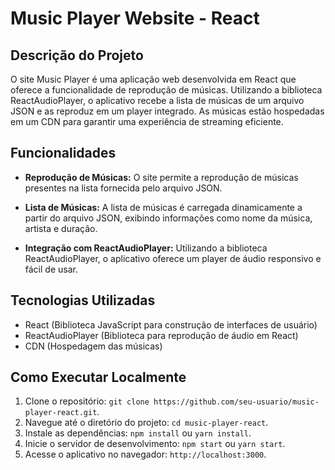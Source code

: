 # Music Player Website - React

## Descrição do Projeto

O site Music Player é uma aplicação web desenvolvida em React que oferece a funcionalidade de reprodução de músicas. Utilizando a biblioteca ReactAudioPlayer, o aplicativo recebe a lista de músicas de um arquivo JSON e as reproduz em um player integrado. As músicas estão hospedadas em um CDN para garantir uma experiência de streaming eficiente.

## Funcionalidades

- **Reprodução de Músicas:** O site permite a reprodução de músicas presentes na lista fornecida pelo arquivo JSON.

- **Lista de Músicas:** A lista de músicas é carregada dinamicamente a partir do arquivo JSON, exibindo informações como nome da música, artista e duração.

- **Integração com ReactAudioPlayer:** Utilizando a biblioteca ReactAudioPlayer, o aplicativo oferece um player de áudio responsivo e fácil de usar.

## Tecnologias Utilizadas

- React (Biblioteca JavaScript para construção de interfaces de usuário)
- ReactAudioPlayer (Biblioteca para reprodução de áudio em React)
- CDN (Hospedagem das músicas)

## Como Executar Localmente

1. Clone o repositório: `git clone https://github.com/seu-usuario/music-player-react.git`.
2. Navegue até o diretório do projeto: `cd music-player-react`.
3. Instale as dependências: `npm install` ou `yarn install`.
4. Inicie o servidor de desenvolvimento: `npm start` ou `yarn start`.
5. Acesse o aplicativo no navegador: `http://localhost:3000`.
